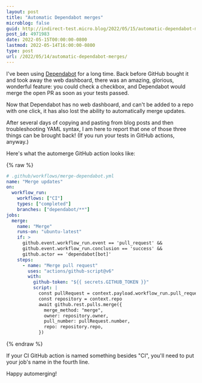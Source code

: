 ```yaml
---
layout: post
title: "Automatic Dependabot merges"
microblog: false
guid: http://indirect-test.micro.blog/2022/05/15/automatic-dependabot-merges/
post_id: 4971983
date: 2022-05-15T00:00:00-0800
lastmod: 2022-05-14T16:00:00-0800
type: post
url: /2022/05/14/automatic-dependabot-merges/
---
```

I've been using [Dependabot](https://github.com/dependabot) for a long time. Back before GitHub bought it and took away the web dashboard, there was an amazing, glorious, wonderful feature: you could check a checkbox, and Dependabot would merge the open PR as soon as your tests passed.

Now that Dependabot has no web dashboard, and can't be added to a repo with one click, it has also lost the ability to automatically merge updates.

After several days of copying and pasting from blog posts and then troubleshooting YAML syntax, I am here to report that one of those three things can be brought back! (If you run your tests in GitHub actions, anyway.)

Here's what the automerge GitHub action looks like:

{% raw %}
```YAML
# .github/workflows/merge-dependabot.yml
name: "Merge updates"
on:
  workflow_run:
    workflows: ["CI"]
    types: ["completed"]
    branches: ["dependabot/**"]
jobs:
  merge:
    name: "Merge"
    runs-on: "ubuntu-latest"
    if: >
      github.event.workflow_run.event == 'pull_request' &&
      github.event.workflow_run.conclusion == 'success' &&
      github.actor == 'dependabot[bot]'
    steps:
      - name: "Merge pull request"
        uses: "actions/github-script@v6"
        with:
          github-token: "${{ secrets.GITHUB_TOKEN }}"
          script: |
            const pullRequest = context.payload.workflow_run.pull_requests[0]
            const repository = context.repo
            await github.rest.pulls.merge({
              merge_method: "merge",
              owner: repository.owner,
              pull_number: pullRequest.number,
              repo: repository.repo,
            })
```
{% endraw %}

If your CI GitHub action is named something besides "CI", you'll need to put your job's name in the fourth line.

Happy automerging!
